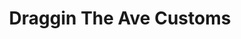 ---
title: "Draggin The Ave Customs"
url: /castle-rock/draggin-the-ave-customs/
shop: car repair
---